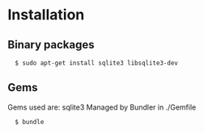 # Installation

## Binary packages

```
  $ sudo apt-get install sqlite3 libsqlite3-dev
```

## Gems

Gems used are:  sqlite3
Managed by Bundler in ./Gemfile

```
  $ bundle
```
